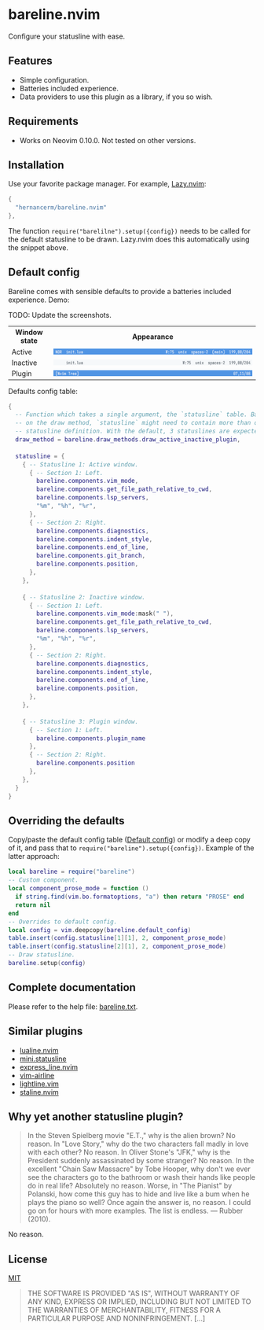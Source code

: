 # bareline.nvim

Configure your statusline with ease.

## Features

- Simple configuration.
- Batteries included experience.
- Data providers to use this plugin as a library, if you so wish.

## Requirements

- Works on Neovim 0.10.0. Not tested on other versions.

## Installation

Use your favorite package manager. For example, [Lazy.nvim](https://github.com/folke/lazy.nvim):

```lua
{
  "hernancerm/bareline.nvim"
},
```

The function `require("barelilne").setup({config})` needs to be called for the default statusline to
be drawn. Lazy.nvim does this automatically using the snippet above.

## Default config

Bareline comes with sensible defaults to provide a batteries included experience. Demo:

TODO: Update the screenshots.
<table>
  <tr>
    <th>Window state</th>
    <th>Appearance</th>
  </tr>
  <tr>
    <td>Active</td>
    <td><img src="./media/bare_active.png" alt="Active statusline"></th>
  </tr>
  <tr>
    <td>Inactive</td>
    <td><img src="./media/bare_inactive.png" alt="Active statusline"></th>
  </tr>
  <tr>
    <td>Plugin</td>
    <td><img src="./media/bare_plugin.png" alt="Active statusline"></th>
  </tr>
</table>

Defaults config table:

```lua
{
  -- Function which takes a single argument, the `statusline` table. Based
  -- on the draw method, `statusline` might need to contain more than one
  -- statusline definition. With the default, 3 statuslines are expected.
  draw_method = bareline.draw_methods.draw_active_inactive_plugin,

  statusline = {
    { -- Statusline 1: Active window.
      { -- Section 1: Left.
        bareline.components.vim_mode,
        bareline.components.get_file_path_relative_to_cwd,
        bareline.components.lsp_servers,
        "%m", "%h", "%r",
      },
      { -- Section 2: Right.
        bareline.components.diagnostics,
        bareline.components.indent_style,
        bareline.components.end_of_line,
        bareline.components.git_branch,
        bareline.components.position,
      },
    },

    { -- Statusline 2: Inactive window.
      { -- Section 1: Left.
        bareline.components.vim_mode:mask(" "),
        bareline.components.get_file_path_relative_to_cwd,
        bareline.components.lsp_servers,
        "%m", "%h", "%r",
      },
      { -- Section 2: Right.
        bareline.components.diagnostics,
        bareline.components.indent_style,
        bareline.components.end_of_line,
        bareline.components.position,
      },
    },

    { -- Statusline 3: Plugin window.
      { -- Section 1: Left.
        bareline.components.plugin_name
      },
      { -- Section 2: Right.
        bareline.components.position
      },
    },
  }
}
```

## Overriding the defaults

Copy/paste the default config table ([Default config](#default-config)) or modify a deep copy of it,
and pass that to `require("bareline").setup({config})`. Example of the latter approach:

```lua
local bareline = require("bareline")
-- Custom component.
local component_prose_mode = function ()
  if string.find(vim.bo.formatoptions, "a") then return "PROSE" end
  return nil
end
-- Overrides to default config.
local config = vim.deepcopy(bareline.default_config)
table.insert(config.statusline[1][1], 2, component_prose_mode)
table.insert(config.statusline[2][1], 2, component_prose_mode)
-- Draw statusline.
bareline.setup(config)
```

## Complete documentation

Please refer to the help file: [bareline.txt](./doc/bareline.txt).

## Similar plugins

- [lualine.nvim](https://github.com/nvim-lualine/lualine.nvim)
- [mini.statusline](https://github.com/echasnovski/mini.nvim/blob/main/readmes/mini-statusline.md)
- [express_line.nvim](https://github.com/tjdevries/express_line.nvim)
- [vim-airline](https://github.com/vim-airline/vim-airline)
- [lightline.vim](https://github.com/itchyny/lightline.vim)
- [staline.nvim](https://github.com/tamton-aquib/staline.nvim)

## Why yet another statusline plugin?

> In the Steven Spielberg movie "E.T.," why is the alien brown? No reason. In "Love Story," why do
> the two characters fall madly in love with each other? No reason. In Oliver Stone's "JFK," why is
> the President suddenly assassinated by some stranger? No reason. In the excellent "Chain Saw
> Massacre" by Tobe Hooper, why don't we ever see the characters go to the bathroom or wash their
> hands like people do in real life? Absolutely no reason. Worse, in "The Pianist" by Polanski, how
> come this guy has to hide and live like a bum when he plays the piano so well? Once again the
> answer is, no reason. I could go on for hours with more examples. The list is endless. — Rubber
> (2010).

No reason.

## License

[MIT](./LICENSE)

> THE SOFTWARE IS PROVIDED "AS IS", WITHOUT WARRANTY OF ANY KIND, EXPRESS OR
> IMPLIED, INCLUDING BUT NOT LIMITED TO THE WARRANTIES OF MERCHANTABILITY,
> FITNESS FOR A PARTICULAR PURPOSE AND NONINFRINGEMENT. [...]
